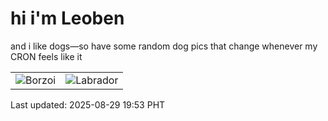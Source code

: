 # hi i'm Leoben

and i like dogs—so have some random dog pics that change whenever my CRON feels like it

|  |  |
|--------|----------|
| ![Borzoi](https://random-dog-vercel.vercel.app/api/random-borzoi?v=1756468416) | ![Labrador](https://random-dog-vercel.vercel.app/api/random-labrador?v=1756468416) |

Last updated: 2025-08-29 19:53 PHT

